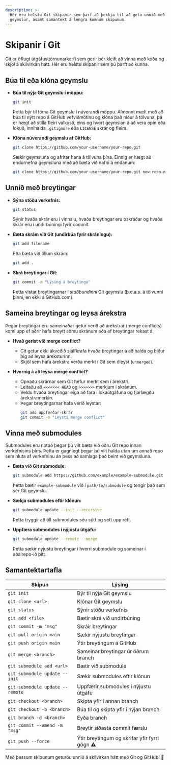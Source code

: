 ```yaml
---
description: >-
  Hér eru helstu Git skipanir sem þarf að þekkja til að geta unnið með Git
  geymslur, ásamt samantekt á lengra komnum skipunum.
---
```


# Skipanir í Git

Git er öflugt útgáfustjórnunarkerfi sem gerir þér kleift að vinna með kóða og skjöl á skilvirkan
hátt.
Hér eru helstu skipanir sem þú þarft að kunna.

## Búa til eða klóna geymslu

- **Búa til nýja Git geymslu í möppu:**
  ```sh
  git init
  ```
  Þetta býr til tóma Git geymslu í núverandi möppu. Almennt mælt með að búa til nýtt repo á
  GitHub vefviðmótinu og klóna það niður á tölvuna, þá er hægt að stilla fleiri valkosti, eins og
  hvort geymslan á að vera opin eða lokuð, innihalda `.gitignore` eða `LICENSE` skrár og fleira.

- **Klóna núverandi geymslu af GitHub:**
  ```sh
  git clone https://github.com/your-username/your-repo.git
  ```
  Sækir geymsluna og afritar hana á tölvuna þína.
  Einnig er hægt að endurnefna geymsluna með að bæta við nafni á endanum:
  ```bash
  git clone https://github.com/your-username/your-repo.git new-repo-name
  ```

## Unnið með breytingar

- **Sýna stöðu verkefnis:**
  ```sh
  git status
  ```
  Sýnir hvaða skrár eru í vinnslu, hvaða breytingar eru óskráðar og hvaða skrár eru í undirbúningi
  fyrir commit.

- **Bæta skrám við Git (undirbúa fyrir skráningu):**
  ```sh
  git add filename
  ```
  Eða bæta við öllum skrám:
  ```sh
  git add .
  ```

- **Skrá breytingar í Git:**
  ```sh
  git commit -m "Lýsing á breytingu"
  ```
  Þetta vistar breytingarnar í *staðbundinni* Git geymslu (þ.e.a.s. á tölvunni þinni, en ekki
  á GitHub.com).

## Sameina breytingar og leysa árekstra

Þegar breytingar eru sameinaðar getur verið að árekstrar (merge conflicts) komi upp ef aðrir hafa
breytt sömu skránum eða ef breytingar rekast á.

- **Hvað gerist við merge conflict?**
    - Git getur ekki ákveðið sjálfkrafa hvaða breytingar á að halda og biður þig að leysa
      áreksturinn.
    - Skjöl sem hafa árekstra verða merkt í Git sem óleyst (`unmerged`).

- **Hvernig á að leysa merge conflict?**
    - Opnaðu skrárnar sem Git hefur merkt sem í árekstri.
    - Leitaðu að `<<<<<<< HEAD` og `>>>>>>>` merkjum í skránum.
    - Veldu hvaða breytingar eiga að fara í lokaútgáfuna og fjarlægðu árekstramerkin.
    - Þegar breytingarnar hafa verið leystar:
      ```sh
      git add uppfærðar-skrár
      git commit -m "Leysti merge conflict"
      ```

## Vinna með submodules

Submodules eru notuð þegar þú vilt bæta við öðru Git repo innan verkefnisins þíns.
Þetta er gagnlegt þegar þú vilt halda utan um annað repo sem hluta af verkefninu án þess að samlaga
það beint við geymsluna.

- **Bæta við Git submodule:**
  ```sh
  git submodule add https://github.com/example/example-submodule.git path/to/submodule
  ```
  Þetta bætir `example-submodule` við í `path/to/submodule` og tengir það sem sér Git geymslu.

- **Sækja submodules eftir klónun:**
  ```sh
  git submodule update --init --recursive
  ```
  Þetta tryggir að öll submodules séu sótt og sett upp rétt.

- **Uppfæra submodules í nýjustu útgáfu:**
  ```sh
  git submodule update --remote --merge
  ```
  Þetta sækir nýjustu breytingar í hverri submodule og sameinar í aðalrepo-ið þitt.

## Samantektartafla

| Skipun                          | Lýsing                                        |
|---------------------------------|-----------------------------------------------|
| `git init`                      | Býr til nýja Git geymslu                      |
| `git clone <url>`               | Klónar Git geymslu                            |
| `git status`                    | Sýnir stöðu verkefnis                         |
| `git add <file>`                | Bætir skrá við undirbúning                    |
| `git commit -m "msg"`           | Skráir breytingar                             |
| `git pull origin main`          | Sækir nýjustu breytingar                      |
| `git push origin main`          | Ýtir breytingum á GitHub                      |
| `git merge <branch>`            | Sameinar breytingar úr öðrum branch           |
| `git submodule add <url>`       | Bætir við submodule                           |
| `git submodule update --init`   | Sækir submodules eftir klónun                 |
| `git submodule update --remote` | Uppfærir submodules í nýjustu útgáfu          |
| `git checkout <branch>`         | Skipta yfir í annan branch                    |
| `git checkout -b <branch>`      | Búa til og skipta yfir í nýjan branch         |
| `git branch -d <branch>`        | Eyða branch                                   |
| `git commit --amend -m "msg"`   | Breytir síðasta commit færslu                 |
| `git push --force`              | Ýtir breytingum og skrifar yfir fyrri gögn ⚠️ |

Með þessum skipunum geturðu unnið á skilvirkan hátt með Git og GitHub! 🚀
